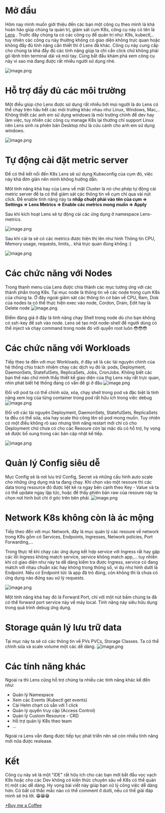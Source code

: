 # Mở đầu
Hôm nay mình muốn giới thiệu đến các bạn một công cụ theo mình là khá hoàn hảo giúp chúng ta quản trị, giám sát cụm K8s, công cụ này có tên là [Lens](https://k8slens.dev/) . Trước đây chúng ta có các công cụ để quản trị như: K9s, kubectl,.. tuy nhiên các công cụ này thường không có giao diện không trực quan hoặc không đầy đủ tính năng cần thiết thì ở Lens đã khác. Công cụ này cung cấp cho chúng ta khá đầy đủ các tính năng giúp ta chỉ cần click chứ không phải gõ lệnh trên terminal dài và mỏi tay. Cùng bắt đầu khám phá xem công cụ này vì sao mà đang được rất nhiều người sử dụng nhé.

![image.png](https://images.viblo.asia/bd6eafd5-6bea-46d3-8327-90030f0453eb.png)
# Hỗ trợ đầy đủ các môi trường
Một điều giúp cho Lens được sử dụng rất nhiều bởi mọi người là do Lens có thể chạy trên hầu hết các môi trường khác nhau như Linux, Windows, Mac,.. Không thiết các anh em sử dụng windows là môi trường chính để dev hay làm việc, tuy nhiên các công cụ manage K8s lại thường chỉ support Linux nên Lens sinh ra phiên bản Desktop như là cứu cánh cho anh em sử dụng windows.

![image.png](https://images.viblo.asia/b09a6f38-2f18-407f-b3c5-d86fbdf88155.png)

# Tự động cài đặt metric server 
Để có thể kết nối đến K8s Lens sẽ sử dụng Kubeconfig của cụm đó, việc này khá đơn giản nên mình không hướng dẫn.

Môt tính năng khá hay của Lens về mặt Cluster là nó cho phép tự động cài metric server để ta có thể giám sát các thông tin về cụm chỉ qua vài nút click. Để enable tính năng này ta **nhấp chuột phải vào tên của cụm => Settings => Lens Metrics => Enable các metrics mong muốn => Apply**

Sau khi kích hoạt Lens sẽ tự động cài các ứng dụng ở namespace Lens-metrics.

![image.png](https://images.viblo.asia/79f6b580-1872-4f6c-a407-04158c2cded9.png)

Sau khi cài ta sẽ có các metrics được hiện thị lên như hình Thông tin CPU, Memory usage, requests, limits,.. khá trực quan đúng không :)

![image.png](https://images.viblo.asia/f81ff820-06fb-4ffb-ae0b-6ae7f1f60b28.png)

# Các chức năng với Nodes
Trong thanh menu của Lens được chia thành các mục tương ứng với các thành phần trong K8s. Tại mục node là thông tin về các node trong cụm K8s của chúng ta. Ở đây ngoài giám sát các thông tin cơ bản về CPU, Ram, Disk của nodes ta có thể thực hiện exec vào node, Cordon, Drain, Edit hay là Delete node 
![image.png](https://images.viblo.asia/e5cf4176-0ab4-4643-8650-fc80fdab91e6.png)

Điểm đáng giá ở đây là tính năng chạy Shell trong node dù cho bạn không có ssh-key để ssh vào node. Lens sẽ tạo một node-shell để người dùng có thể inject và chạy command trong node đó với quyền root luôn 😳😳😳

# Các chức năng với Workloads
Tiếp theo ta đến với mục Workloads, ở đây sẽ là các tài nguyên chính của hệ thống chịu trách nhiệm chạy các dịch vụ đó là: pods, Deployment, DaemonSets, StatefulSets, ReplicaSets, Jobs, CronJobs. Không biết các bạn thế nào chứ mình thấy thiết kế giao diện của thg Lens này rất trực quan, nhìn phát biết hệ thống đang có vấn đề gì ở đâu
![image.png](https://images.viblo.asia/bd6be736-06d5-4e26-a224-b45098374d7e.png)

Đối với pod ta có thể chỉnh sửa, xóa, chạy shell trong pod và đặc biệt là tính năng xem log của từng container trong pod rất hữu ích trong việc debug
![image.png](https://images.viblo.asia/d1f78478-74b6-4b4f-b759-5331707b8db1.png)

Đối với các tài nguyên Deployment, DaemonSets, StatefulSets, ReplicaSets ta đều có thể sửa, xóa hay scale thủ công lên số pod mong muốn. Tuy nhiên có một điều không rõ sao nhưng tính năng restart mới chỉ có cho Deployment chứ chưa có cho các Resoure còn lại mặc dù có hỗ trợ, hy vọng sẽ được bổ sung trong các bản cập nhật kế tiếp.

![image.png](https://images.viblo.asia/55f47ae8-9a05-4306-b2bf-9732cc241c37.png)

# Quản lý Config siêu dễ
Mục Config sẽ là nơi lưu trữ Config, Secret và những cấu hình auto scale cho những ứng dụng mà ta đang chạy. Khi chọn vào một resoure thì các data trong resource đó được liệt kê ra ngay bên cạnh theo Key - Value và ta có thể update ngay lập tức, hoặc để thấy phiên bản raw của resoure này ta chọn nút hình bút chì ở góc trên bên phải.
![image.png](https://images.viblo.asia/67595786-0fc5-4136-bae2-c55a6e3cfaae.png) 

# Network K8s không còn là ác mộng
Tiếp theo đến với mục Network, đây là mục quản lý các resoure về network trong K8s gồm có Services, Endpoints, Ingresses, Network policies, Port Forwarding,...

Trong thực tế khi chạy các ứng dụng kết hợp service với Ingress rất hay gặp các lỗi Ingress không match service, service không match app,... tuy nhiên khi có giao diện như này ta dễ dàng kiểm tra được Ingress, service có đang match với nhau chuẩn xác hay không trong thông số, ví dụ như hình dưới là Endpoint. Nếu có Endpoint tức là app đã trỏ đúng, còn không thì là chưa có ứng dụng nào đứng sau xử lý requests.

![image.png](https://images.viblo.asia/00cd47ee-19d6-439c-8d28-392b4eaad586.png)

Một tính năng khá hay đó là Forward Port, chỉ với một nút bấm chúng ta đã có thể forward port service này về máy local. Tính năng này siêu hữu dụng trong quá trình debug ứng dụng.

# Storage quản lý lưu trữ data
Tại mục này ta sẽ có các thông tin về PVs PVCs, Storage Classes. Ta có thể chỉnh sửa và scale volume một các dễ dàng.
![image.png](https://images.viblo.asia/8014e8e5-8a75-419a-8fc9-e851ef70af5f.png)

# Các tính năng khác

Ngoài ra thì Lens cũng hỗ trợ chúng ta nhiều các tính năng khác kể đến như:
- Quản lý Namespace
- Xem các Events (Kubectl get events)
- Cài Helm chart có sẵn với 1 click
- Quản lý quyền truy cập (Access Control)
- Quản lý Custom Resource - CRD
- Hỗ trợ quản lý K8s theo team
- ...

Ngoài ra Lens vẫn đang được tiếp tục phát triển nên sẽ còn nhiều tính năng mới nữa được reslease.
# Kết
Công cụ này sẽ là một "IDE" rất hữu ích cho các bạn mới bắt đầu vọc vạch K8s hoặc cho các Dev không có kiến thức chuyên sâu về K8s có thể quản trị một các dễ dàng. Hy vọng bài viết này giúp bạn xử lý công việc dễ dàng hơn. Có bất cứ thắc mắc nào có thể comment ở dưới, nếu có thể giải đáp mình sẽ trả lời. 😁😁😁

[*Buy me a Coffee](https://www.buymeacoffee.com/hoangviet)